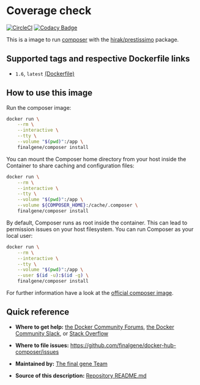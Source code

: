 # Coverage check
[![CircleCI](https://circleci.com/gh/final-gene/docker-hub-composer/tree/master.svg?style=svg)](https://circleci.com/gh/final-gene/docker-hub-composer/tree/master) [![Codacy Badge](https://api.codacy.com/project/badge/Grade/4cf4be3e6d6540c0a1c0d72a239ae01b)](https://www.codacy.com/app/final-gene/docker-hub-composer?utm_source=github.com&amp;utm_medium=referral&amp;utm_content=final-gene/docker-hub-composer&amp;utm_campaign=Badge_Grade)

This is a image to run [composer](https://getcomposer.org) with the [hirak/prestissimo](https://packagist.org/packages/hirak/prestissimo) package.

## Supported tags and respective Dockerfile links
* `1.6`, `latest` [(Dockerfile)](https://github.com/finalgene/docker-hub-composer/blob/master/1.6/Dockerfile)

## How to use this image
Run the composer image:

```bash
docker run \
    --rm \
    --interactive \
    --tty \
    --volume "$(pwd)":/app \
    finalgene/composer install
```

You can mount the Composer home directory from your host inside the Container to share caching and configuration files:

```bash
docker run \
    --rm \
    --interactive \
    --tty \
    --volume "$(pwd)":/app \
    --volume ${COMPOSER_HOME}:/cache/.composer \
    finalgene/composer install
```

By default, Composer runs as root inside the container. This can lead to permission issues on your host filesystem. You can run Composer as your local user:

```bash
docker run \
    --rm \
    --interactive \
    --tty \
    --volume "$(pwd)":/app \
    --user $(id -u):$(id -g) \
    finalgene/composer install
```

For further information have a look at the [official composer image](https://hub.docker.com/_/composer/).

## Quick reference
* **Where to get help:**
[the Docker Community Forums](https://forums.docker.com), [the Docker Community Slack](https://blog.docker.com/2016/11/introducing-docker-community-directory-docker-community-slack), or [Stack Overflow](https://stackoverflow.com/search?tab=newest&q=docker)

* **Where to file issues:**
https://github.com/finalgene/docker-hub-composer/issues

* **Maintained by:**
[The final gene Team](https://github.com/finalgene)

* **Source of this description:**
[Repository README.md](https://github.com/finalgene/docker-hub-composer/blob/master/README.md)

